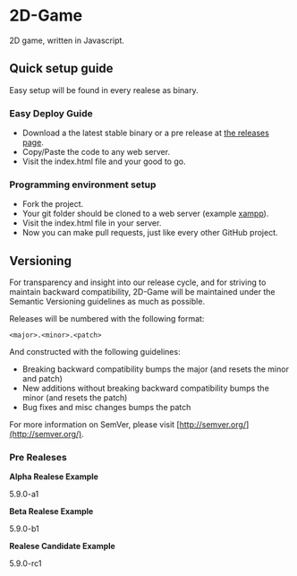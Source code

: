 2D-Game
=======

2D game, written in Javascript.


## Quick setup guide

Easy setup will be found in every realese as binary.

### Easy Deploy Guide

* Download a the latest stable binary or a pre release at [the releases page](https://github.com/Toomai007/2D-Game/releases).
* Copy/Paste the code to any web server.
* Visit the index.html file and your good to go.

### Programming environment setup

* Fork the project.
* Your git folder should be cloned to a web server (example [xampp](http://www.apachefriends.org/en/xampp.html)).
* Visit the index.html file in your server.
* Now you can make pull requests, just like every other GitHub project.

## Versioning

For transparency and insight into our release cycle, and for striving to maintain backward compatibility, 2D-Game will be maintained under the Semantic Versioning guidelines as much as possible.

Releases will be numbered with the following format:

`<major>.<minor>.<patch>`

And constructed with the following guidelines:

* Breaking backward compatibility bumps the major (and resets the minor and patch)
* New additions without breaking backward compatibility bumps the minor (and resets the patch)
* Bug fixes and misc changes bumps the patch

For more information on SemVer, please visit [http://semver.org/](http://semver.org/).

### Pre Realeses

**Alpha Realese Example**

5.9.0-a1

**Beta Realese Example**

5.9.0-b1

**Realese Candidate Example**

5.9.0-rc1
